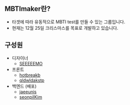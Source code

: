 ## MBTImaker란?

- 타겟에 따라 유동적으로 MBTI test를 만들 수 있는 그룹입니다.
- 현재는 12월 25일 크리스마스를 목표로 개발하고 있습니다.

## 구성원

- 디자이너
  - <a href="mailto:choisoowyan@gmail.com">SEEEEEMO</a>
- 프론트
  - <a href="https://github.com/hotbreakb">hotbreakb</a>
  - <a href="https://github.com/qldwldakstp">qldwldakstp</a>
- 백엔드 (배포)
  - <a href="https://github.com/jaeeunis">jaeeunis</a>
  - <a href="https://github.com/seonpilKim">seonpilKim</a>
